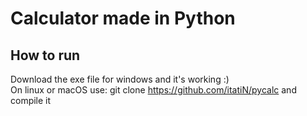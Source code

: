 # Calculator made in Python

## How to run
Download the exe file for windows and it's working :) <br>
On linux or macOS use: git clone https://github.com/itatiN/pycalc and compile it
